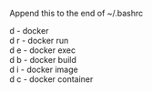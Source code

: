 Append this to the end of ~/.bashrc

d - docker \
d r - docker run \
d e - docker exec \
d b - docker build \
d i - docker image \
d c - docker container
